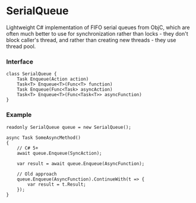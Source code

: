 # SerialQueue
Lightweight C# implementation of FIFO serial queues from ObjC, which are often much better to use for synchronization rather than locks - they don't block caller's thread, and rather than creating new threads - they use thread pool.

### Interface

    class SerialQueue {
        Task Enqueue(Action action)
        Task<T> Enqueue<T>(Func<T> function)
        Task Enqueue(Func<Task> asyncAction)
        Task<T> Enqueue<T>(Func<Task<T>> asyncFunction)
    }
    
### Example

    readonly SerialQueue queue = new SerialQueue();
    
    async Task SomeAsyncMethod()
    {
        // C# 5+
        await queue.Enqueue(SyncAction);
        
        var result = await queue.Enqueue(AsyncFunction);
    
        // Old approach
        queue.Enqueue(AsyncFunction).ContinueWith(t => {
            var result = t.Result;
        });
    }
